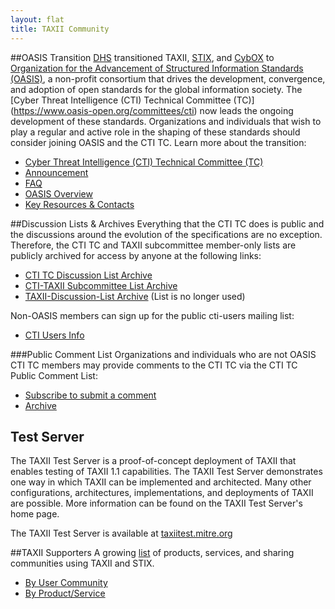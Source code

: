 ```yaml
---
layout: flat
title: TAXII Community
---
```



##OASIS Transition
[DHS](http://www.dhs.gov/office-cybersecurity-and-communications/) transitioned TAXII, [STIX](https://github.com/STIXProject/), and [CybOX](https://github.com/CybOXProject/) to [Organization for the Advancement of Structured Information Standards (OASIS)](https://www.oasis-open.org/), a non-profit consortium that drives the development, convergence, and adoption of open standards for the global information society. The [Cyber Threat Intelligence (CTI) Technical Committee (TC)] (https://www.oasis-open.org/committees/cti) now leads the ongoing development of these standards. Organizations and individuals that wish to play a regular and active role in the shaping of these standards should consider joining OASIS and the CTI TC. Learn more about the transition:

* [Cyber Threat Intelligence (CTI) Technical Committee (TC)](https://www.oasis-open.org/committees/cti)
* [Announcement](http://stixproject.tumblr.com/post/117006597637/dhs-leads-effort-to-transition-automated)
* [FAQ](https://stixproject.github.io/oasis-faq.pdf)
* [OASIS Overview](https://stixproject.github.io/stix-at-oasis.pdf)
* [Key Resources & Contacts](https://stixproject.github.io/oasis-cti-info.html)

##Discussion Lists & Archives
Everything that the CTI TC does is public and the discussions around the evolution of the specifications are no exception. Therefore, the CTI TC and TAXII subcommittee member-only lists are publicly archived for access by anyone at the following links:

* [CTI TC Discussion List Archive](https://lists.oasis-open.org/archives/cti/)
* [CTI-TAXII Subcommittee List Archive](https://lists.oasis-open.org/archives/cti-taxii/)
* [TAXII-Discussion-List Archive](http://making-security-measurable.1364806.n2.nabble.com/TAXII-Discussion-List-Archive-f7579264.html) (List is no longer used) 

Non-OASIS members can sign up for the public cti-users mailing list:

* [CTI Users Info](https://www.oasis-open.org/committees/tc_home.php?wg_abbrev=cti#feedback)

###Public Comment List
Organizations and individuals who are not OASIS CTI TC members may provide comments to the CTI TC via the CTI TC Public Comment List:

* [Subscribe to submit a comment](http://www.oasis-open.org/committees/comments/form.php?wg_abbrev=cti)
* [Archive](https://lists.oasis-open.org/archives/cti-comment/)

## Test Server
The TAXII Test Server is a proof-of-concept deployment of TAXII that enables testing of TAXII 1.1 capabilities. 
The TAXII Test Server demonstrates one way in which TAXII can be implemented and architected. Many other configurations, architectures, 
implementations, and deployments of TAXII are possible. More information can be found on the TAXII Test Server's home page.

The TAXII Test Server is available at [taxiitest.mitre.org](http://taxiitest.mitre.org/)

##TAXII Supporters
A growing [list](http://stixproject.github.io/supporters/) of products, services, and sharing communities using TAXII and STIX.

* [By User Community](http://stixproject.github.io/supporters/#user-communities)
* [By Product/Service](http://stixproject.github.io/supporters/#products-and-services)
